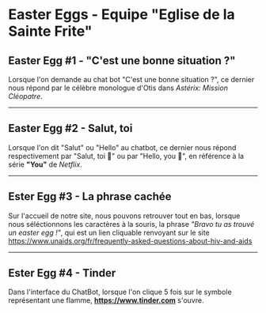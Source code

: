 Easter Eggs - Equipe **"Eglise de la Sainte Frite"**
==
Easter Egg #1 - "C'est une bonne situation ?"
--
Lorsque l'on demande au chat bot "C'est une bonne situation ?", ce dernier nous répond par
le célèbre monologue d'Otis dans *Astérix: Mission Cléopatre*.

***

Easter Egg #2 - Salut, toi
--
Lorsque l'on dit "Salut" ou "Hello" au chatbot, ce dernier nous répond respectivement par "Salut, toi 👀" ou par
"Hello, you 👀", en référence à la série **"You"** de *Netflix*.

***

Ester Egg #3 - La phrase cachée
--
Sur l'accueil de notre site, nous pouvons retrouver tout en bas, lorsque nous séléctionnons les caractères à la souris,
la phrase *"Bravo tu as trouvé un easter egg !"*, qui est un lien cliquable renvoyant sur le site https://www.unaids.org/fr/frequently-asked-questions-about-hiv-and-aids

***

Ester Egg #4 - Tinder
--
Dans l'interface du ChatBot, lorsque l'on clique 5 fois sur le symbole représentant une flamme, **https://www.tinder.com** s'ouvre.